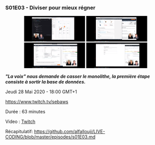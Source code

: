 
### S01E03 - Diviser pour mieux régner

<p align="center">
  <img witdh="80" height="80" src="https://raw.githubusercontent.com/alfallouji/LIVE-CODING/master/episodes/assets/s01e03-a.png" />
  <img witdh="80" height="80" src="https://raw.githubusercontent.com/alfallouji/LIVE-CODING/master/episodes/assets/s01e03-b.png" />
  <img witdh="80" height="80" src="https://raw.githubusercontent.com/alfallouji/LIVE-CODING/master/episodes/assets/s01e03-c.png" />
  <img witdh="80" height="80" src="https://raw.githubusercontent.com/alfallouji/LIVE-CODING/master/episodes/assets/s01e03-d.png" /></p>
  
***"La voix" nous demande de casser le monolithe, la première étape consiste à sortir la base de données.***

Jeudi 28 Mai 2020 - 18:00 GMT+1

https://www.twitch.tv/sebaws

Durée : 63 minutes

Video : [Twitch](https://www.twitch.tv/videos/634488159)

Récapitulatif: https://github.com/alfallouji/LIVE-CODING/blob/master/episodes/s01E03.md
